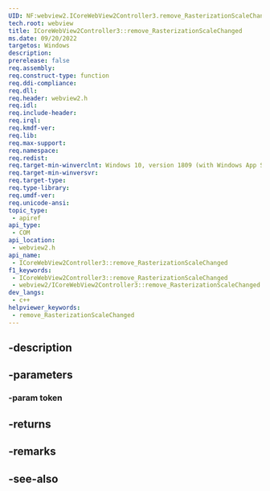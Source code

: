 ```yaml
---
UID: NF:webview2.ICoreWebView2Controller3.remove_RasterizationScaleChanged
tech.root: webview
title: ICoreWebView2Controller3::remove_RasterizationScaleChanged
ms.date: 09/20/2022
targetos: Windows
description: 
prerelease: false
req.assembly: 
req.construct-type: function
req.ddi-compliance: 
req.dll: 
req.header: webview2.h
req.idl: 
req.include-header: 
req.irql: 
req.kmdf-ver: 
req.lib: 
req.max-support: 
req.namespace: 
req.redist: 
req.target-min-winverclnt: Windows 10, version 1809 (with Windows App SDK 1.1 or later)
req.target-min-winversvr: 
req.target-type: 
req.type-library: 
req.umdf-ver: 
req.unicode-ansi: 
topic_type:
 - apiref
api_type:
 - COM
api_location:
 - webview2.h
api_name:
 - ICoreWebView2Controller3::remove_RasterizationScaleChanged
f1_keywords:
 - ICoreWebView2Controller3::remove_RasterizationScaleChanged
 - webview2/ICoreWebView2Controller3::remove_RasterizationScaleChanged
dev_langs:
 - c++
helpviewer_keywords:
 - remove_RasterizationScaleChanged
---
```


## -description

## -parameters

### -param token

## -returns

## -remarks

## -see-also

